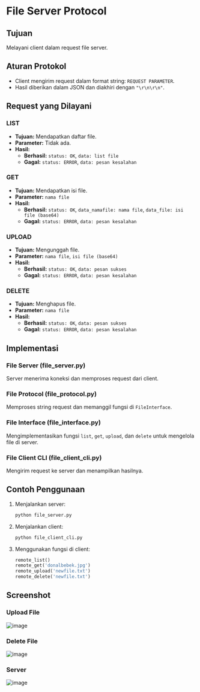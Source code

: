 # File Server Protocol

## Tujuan
Melayani client dalam request file server.

## Aturan Protokol
- Client mengirim request dalam format string: `REQUEST PARAMETER`.
- Hasil diberikan dalam JSON dan diakhiri dengan `"\r\n\r\n"`.

## Request yang Dilayani
### LIST
- **Tujuan:** Mendapatkan daftar file.
- **Parameter:** Tidak ada.
- **Hasil:**
  - **Berhasil:** `status: OK`, `data: list file`
  - **Gagal:** `status: ERROR`, `data: pesan kesalahan`

### GET
- **Tujuan:** Mendapatkan isi file.
- **Parameter:** `nama file`
- **Hasil:**
  - **Berhasil:** `status: OK`, `data_namafile: nama file`, `data_file: isi file (base64)`
  - **Gagal:** `status: ERROR`, `data: pesan kesalahan`

### UPLOAD
- **Tujuan:** Mengunggah file.
- **Parameter:** `nama file`, `isi file (base64)`
- **Hasil:**
  - **Berhasil:** `status: OK`, `data: pesan sukses`
  - **Gagal:** `status: ERROR`, `data: pesan kesalahan`

### DELETE
- **Tujuan:** Menghapus file.
- **Parameter:** `nama file`
- **Hasil:**
  - **Berhasil:** `status: OK`, `data: pesan sukses`
  - **Gagal:** `status: ERROR`, `data: pesan kesalahan`

## Implementasi

### File Server (file_server.py)
Server menerima koneksi dan memproses request dari client.

### File Protocol (file_protocol.py)
Memproses string request dan memanggil fungsi di `FileInterface`.

### File Interface (file_interface.py)
Mengimplementasikan fungsi `list`, `get`, `upload`, dan `delete` untuk mengelola file di server.

### File Client CLI (file_client_cli.py)
Mengirim request ke server dan menampilkan hasilnya.

## Contoh Penggunaan
1. Menjalankan server:
    ```bash
    python file_server.py
    ```
2. Menjalankan client:
    ```bash
    python file_client_cli.py
    ```

3. Menggunakan fungsi di client:
    ```python
    remote_list()
    remote_get('donalbebek.jpg')
    remote_upload('newfile.txt')
    remote_delete('newfile.txt')
    ```

## Screenshot
### Upload File
![image](https://github.com/AryasatyaWiryawan/tugas4-progjar/assets/17810264/e9df250c-1d44-4b99-923b-e8f3e49a10e5)

### Delete File
![image](https://github.com/AryasatyaWiryawan/tugas4-progjar/assets/17810264/8181b315-8efb-4b2a-a2a0-c19e7fb5a90d)

### Server
![image](https://github.com/AryasatyaWiryawan/tugas4-progjar/assets/17810264/b52e9b65-8cf7-48e9-9528-9933651cde2c)
